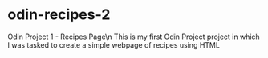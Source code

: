 # odin-recipes-2
Odin Project 1 - Recipes Page\n
This is my first Odin Project project in which I was tasked to create a simple webpage of recipes using HTML